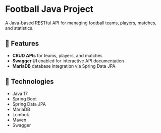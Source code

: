 # Football Java Project

A Java-based RESTful API for managing football teams, players, matches, and statistics.

## 🚀 Features

- **CRUD APIs** for teams, players, and matches
- **Swagger UI** enabled for interactive API documentation
- **MariaDB** database integration via Spring Data JPA

## 🔧 Technologies

- Java 17
- Spring Boot
- Spring Data JPA
- MariaDB
- Lombok
- Maven
- Swagger
